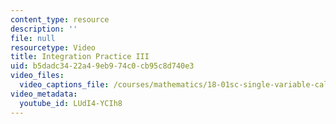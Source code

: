 ```yaml
---
content_type: resource
description: ''
file: null
resourcetype: Video
title: Integration Practice III
uid: b5dadc34-22a4-9eb9-74c0-cb95c8d740e3
video_files:
  video_captions_file: /courses/mathematics/18-01sc-single-variable-calculus-fall-2010/unit-4-techniques-of-integration/exam-4/session-85-review-for-exam-4/integration-practice-iii/LUdI4-YCIh8.vtt
video_metadata:
  youtube_id: LUdI4-YCIh8
---
```

